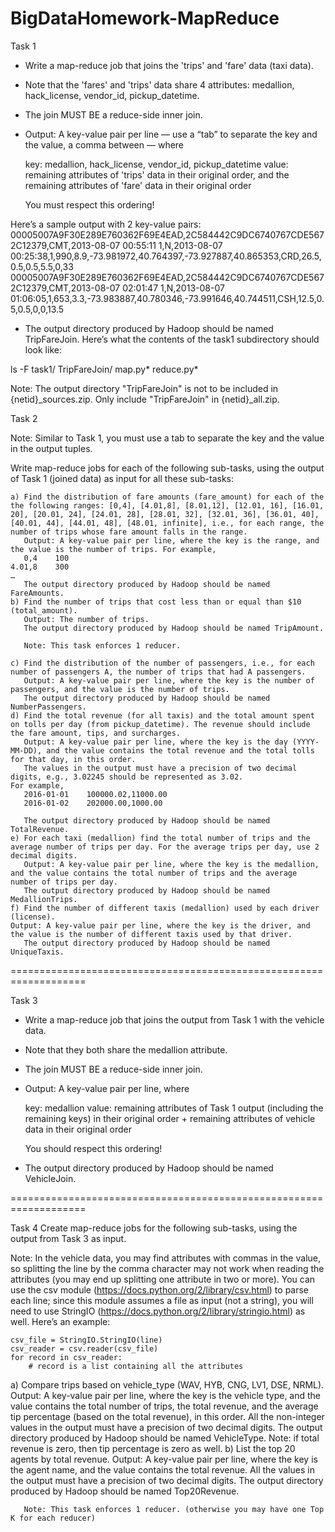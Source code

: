 # BigDataHomework-MapReduce

Task 1
  - Write a map-reduce job that joins the 'trips' and 'fare' data (taxi data).
  - Note that the 'fares' and 'trips' data share 4 attributes: medallion, hack_license, vendor_id, pickup_datetime.
  - The join MUST BE a reduce-side inner join.
  - Output: A key-value pair per line — use a “tab” to separate the key and the value, a comma between  — where
    
    key: medallion, hack_license, vendor_id, pickup_datetime
    value: remaining attributes of 'trips' data in their original order, and  the remaining attributes of 'fare' data in their original order

    You must respect this ordering!

Here’s a sample output with 2 key-value pairs:
00005007A9F30E289E760362F69E4EAD,2C584442C9DC6740767CDE5672C12379,CMT,2013-08-07 00:55:11    1,N,2013-08-07 00:25:38,1,990,8.9,-73.981972,40.764397,-73.927887,40.865353,CRD,26.5,0.5,0.5,5.5,0,33
00005007A9F30E289E760362F69E4EAD,2C584442C9DC6740767CDE5672C12379,CMT,2013-08-07 02:01:47    1,N,2013-08-07 01:06:05,1,653,3.3,-73.983887,40.780346,-73.991646,40.744511,CSH,12.5,0.5,0.5,0,0,13.5


  - The output directory produced by Hadoop should be named TripFareJoin. Here’s what the contents of the task1 subdirectory should look like:

ls -F task1/
TripFareJoin/    map.py*        reduce.py*

Note: The output directory "TripFareJoin" is not to be included in {netid}_sources.zip. Only include "TripFareJoin" in {netid}_all.zip.

Task 2

Note: Similar to Task 1, you must use a tab to separate the key and the value in the output tuples. 

Write map-reduce jobs for each of the following sub-tasks, using the output of Task 1 (joined data) as input for all these sub-tasks:

    a) Find the distribution of fare amounts (fare_amount) for each of the the following ranges: [0,4], [4.01,8], [8.01,12], [12.01, 16], [16.01, 20], [20.01, 24], [24.01, 28], [28.01, 32], [32.01, 36], [36.01, 40], [40.01, 44], [44.01, 48], [48.01, infinite], i.e., for each range, the number of trips whose fare amount falls in the range.
       Output: A key-value pair per line, where the key is the range, and the value is the number of trips. For example,
       0,4    100
    4.01,8    300
    …
       The output directory produced by Hadoop should be named FareAmounts.
    b) Find the number of trips that cost less than or equal than $10 (total_amount).
       Output: The number of trips.
       The output directory produced by Hadoop should be named TripAmount.

       Note: This task enforces 1 reducer.

    c) Find the distribution of the number of passengers, i.e., for each number of passengers A, the number of trips that had A passengers.
       Output: A key-value pair per line, where the key is the number of passengers, and the value is the number of trips.
       The output directory produced by Hadoop should be named NumberPassengers.
    d) Find the total revenue (for all taxis) and the total amount spent on tolls per day (from pickup_datetime). The revenue should include the fare amount, tips, and surcharges.
       Output: A key-value pair per line, where the key is the day (YYYY-MM-DD), and the value contains the total revenue and the total tolls for that day, in this order.
       The values in the output must have a precision of two decimal digits, e.g., 3.02245 should be represented as 3.02.
    For example,
       2016-01-01    100000.02,11000.00
       2016-01-02    202000.00,1000.00

       The output directory produced by Hadoop should be named TotalRevenue.
    e) For each taxi (medallion) find the total number of trips and the average number of trips per day. For the average trips per day, use 2 decimal digits. 
       Output: A key-value pair per line, where the key is the medallion, and the value contains the total number of trips and the average number of trips per day.
       The output directory produced by Hadoop should be named MedallionTrips.
    f) Find the number of different taxis (medallion) used by each driver (license).
    Output: A key-value pair per line, where the key is the driver, and the value is the number of different taxis used by that driver.
       The output directory produced by Hadoop should be named UniqueTaxis.

===================================================================

Task 3
  - Write a map-reduce job that joins the output from Task 1 with the vehicle data.
  - Note that they both share the medallion attribute.
  - The join MUST BE a reduce-side inner join.
  - Output: A key-value pair per line, where
    
    key: medallion
    value: remaining attributes of Task 1 output (including the remaining keys) in their original order + remaining attributes of vehicle data in their original order

    You should respect this ordering!

  - The output directory produced by Hadoop should be named VehicleJoin.

===================================================================

Task 4
Create map-reduce jobs for the following sub-tasks, using the output from Task 3 as input.
    
Note: In the vehicle data, you may find attributes with commas in the value, so splitting the line by the comma character may not work when reading the attributes (you may end up splitting one attribute in two or more). You can use the csv module (https://docs.python.org/2/library/csv.html) to parse each line; since this module assumes a file as input (not a string), you will need to use StringIO (https://docs.python.org/2/library/stringio.html) as well. Here’s an example:

    csv_file = StringIO.StringIO(line)
    csv_reader = csv.reader(csv_file)
    for record in csv_reader:
        # record is a list containing all the attributes
a) Compare trips based on vehicle_type (WAV, HYB, CNG, LV1, DSE, NRML).
    Output: A key-value pair per line, where the key is the vehicle type, and the value contains the total number of trips, the total revenue, and the average tip percentage (based on the total revenue), in this order.
    All the non-integer values in the output must have a precision of two decimal digits.
The output directory produced by Hadoop should be named VehicleType.
       Note: if total revenue is zero, then tip percentage is zero as well.
    b) List the top 20 agents by total revenue.
       Output: A key-value pair per line, where the key is the agent name, and the value contains the total revenue.
       All the values in the output must have a precision of two decimal digits.
       The output directory produced by Hadoop should be named Top20Revenue.

       Note: This task enforces 1 reducer. (otherwise you may have one Top K for each reducer)
